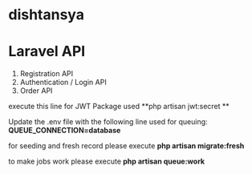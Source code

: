 # dishtansya
# Laravel API
1. Registration API 
2. Authentication / Login API 
3. Order API

execute this line for JWT Package used
**php artisan jwt:secret **

Update the .env file with the following line used for queuing:
**QUEUE_CONNECTION=database**

for seeding and fresh record please execute
**php artisan migrate:fresh**

to make jobs work please execute
**php artisan queue:work**
